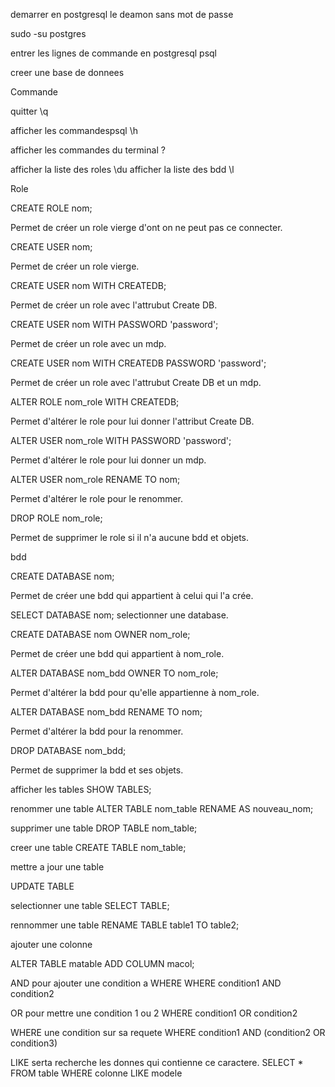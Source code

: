 demarrer en postgresql le deamon sans mot de passe

sudo -su postgres

entrer les lignes de commande en postgresql
psql

creer une base de donnees


Commande


quitter
\q

afficher les commandespsql
\h

afficher les commandes du terminal
\?

afficher la liste des roles
\du
afficher la liste des bdd
\l


Role


CREATE ROLE nom;

Permet de créer un role vierge d'ont on ne peut pas ce connecter.



CREATE USER nom;

Permet de créer un role vierge.



CREATE USER nom WITH CREATEDB;

Permet de créer un role avec l'attrubut Create DB.



CREATE USER nom WITH PASSWORD 'password';

Permet de créer un role avec un mdp.



CREATE USER nom WITH CREATEDB PASSWORD 'password';

Permet de créer un role avec l'attrubut Create DB et un mdp.



ALTER ROLE nom_role WITH CREATEDB;

Permet d'altérer le role pour lui donner l'attribut Create DB.



ALTER USER nom_role WITH PASSWORD 'password';

Permet d'altérer le role pour lui donner un mdp.



ALTER USER nom_role RENAME TO nom;

Permet d'altérer le role pour le renommer.



DROP ROLE nom_role;

Permet de supprimer le role si il n'a aucune bdd et objets.


bdd

CREATE DATABASE nom;

Permet de créer une bdd qui appartient à celui qui l'a crée.


SELECT DATABASE nom;
selectionner une database.



CREATE DATABASE nom OWNER nom_role;

Permet de créer une bdd qui appartient à nom_role.



ALTER DATABASE nom_bdd OWNER TO nom_role;

Permet d'altérer la bdd pour qu'elle appartienne à nom_role.



ALTER DATABASE nom_bdd RENAME TO nom;

Permet d'altérer la bdd pour la renommer.



DROP DATABASE nom_bdd;

Permet de supprimer la bdd et ses objets.


afficher les tables
SHOW TABLES;

renommer une table
ALTER TABLE nom_table RENAME AS nouveau_nom;

supprimer une table
DROP TABLE nom_table;


creer une table
CREATE TABLE nom_table;

mettre a jour une table

UPDATE TABLE

selectionner une table
SELECT TABLE;

rennommer une table
RENAME TABLE table1 TO table2;



ajouter une colonne 

ALTER TABLE matable ADD COLUMN macol;

AND pour ajouter une condition a WHERE
WHERE condition1 AND condition2

OR pour mettre une condition 1 ou 2
WHERE condition1 OR condition2

WHERE une condition sur sa requete
WHERE condition1 AND (condition2 OR condition3)


LIKE serta recherche les donnes qui contienne ce caractere.
SELECT * FROM table WHERE colonne LIKE modele












